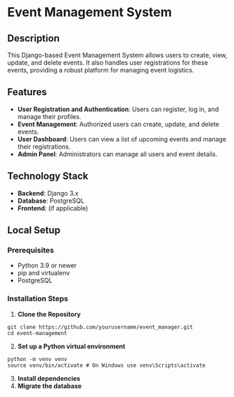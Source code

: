 # Event Management System

## Description
This Django-based Event Management System allows users to create, view, update, and delete events. It also handles user registrations for these events, providing a robust platform for managing event logistics.

## Features
- **User Registration and Authentication**: Users can register, log in, and manage their profiles.
- **Event Management**: Authorized users can create, update, and delete events.
- **User Dashboard**: Users can view a list of upcoming events and manage their registrations.
- **Admin Panel**: Administrators can manage all users and event details.

## Technology Stack
- **Backend**: Django 3.x
- **Database**: PostgreSQL
- **Frontend**: (if applicable)

## Local Setup
### Prerequisites
- Python 3.9 or newer
- pip and virtualenv
- PostgreSQL

### Installation Steps
1. **Clone the Repository**
```
git clone https://github.com/yourusername/event_manager.git
cd event-management
```
2. **Set up a Python virtual environment**
```
python -m venv venv
source venv/bin/activate # On Windows use venv\Scripts\activate
```
3. **Install dependencies**
4. **Migrate the database**